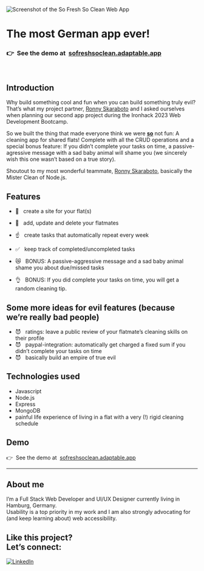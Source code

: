 ![Screenshot of the So Fresh So Clean Web App]()

# The most German app ever!

### <span aria-hidden="true">👉&nbsp;&nbsp;</span>See the demo at&nbsp;&nbsp;[sofreshsoclean.adaptable.app](https://https://sofreshsoclean.adaptable.app/)

<br />

## Introduction

Why build something cool and fun when you can build something truly evil? That’s what my project partner, [Ronny Skaraboto](https://github.com/RonnySk) and I asked ourselves when planning our second app project during the Ironhack 2023 Web Development Bootcamp.

So we built the thing that made everyone think we were <u><strong>so</strong></u> not fun: A cleaning app for shared flats! Complete with all the CRUD operations and a special bonus feature: If you didn’t complete your tasks on time, a passive-agressive message with a sad baby animal will shame you (we sincerely wish this one wasn’t based on a true story).

Shoutout to my most wonderful teammate, [Ronny Skaraboto](https://github.com/RonnySk), basically the Mister Clean of Node.js.

## Features

- <span aria-hidden="true">🧹&nbsp;&nbsp; </span>create a site for your flat(s)
- <span aria-hidden="true">🧼&nbsp;&nbsp; </span>add, update and delete your flatmates
- <span aria-hidden="true">☝️&nbsp;&nbsp; </span>create tasks that automatically repeat every week
- <span aria-hidden="true">✅&nbsp;&nbsp; </span>keep track of completed/uncompleted tasks

- <span aria-hidden="true">😿&nbsp;&nbsp; </span>BONUS: A passive-aggressive message and a sad baby animal shame you about due/missed tasks
- <span aria-hidden="true">👌&nbsp;&nbsp; </span>BONUS: If you did complete your tasks on time, you will get a random cleaning tip.

## Some more ideas for evil features (because we’re really bad people)

- <span aria-hidden="true">😈&nbsp;&nbsp; </span>ratings: leave a public review of your flatmate’s cleaning skills on their profile
- <span aria-hidden="true">😈&nbsp;&nbsp; </span>paypal-integration: automatically get charged a fixed sum if you didn’t complete your tasks on time
- <span aria-hidden="true">😈&nbsp;&nbsp; </span>basically build an empire of true evil

## Technologies used

- Javascript
- Node.js
- Express
- MongoDB
- painful life experience of living in a flat with a very (!) rigid cleaning schedule

## Demo

<span aria-hidden="true">👉&nbsp;&nbsp;</span>See the demo at&nbsp;&nbsp;[sofreshsoclean.adaptable.app](https://https://sofreshsoclean.adaptable.app/)

---

## About me

I’m a Full Stack Web Developer and UI/UX Designer currently living in Hamburg, Germany.  
Usability is a top priority in my work and I am also strongly advocating for (and keep learning about) web accessibility.

## Like this project? <br />Let’s connect:

<a href="https://linkedin.com/in/fraulueneburg" target="_blank">
<img alt="LinkedIn" src="https://img.shields.io/badge/-linkedin-1572B6?&style=for-the-badge&logo=css3&logoColor=white" />
</a>
